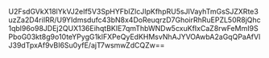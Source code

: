U2FsdGVkX18lYkVJ2eIf5V3SpHYFbIZlcJIpKfhpRU5sJIVayhTmGsSJZXRte3uzZa2D4riIRR/U9YIdmsdufc43bN8x4DoReuqrzD7GhoirRhRuEPZL50R8jQhc1qbl96o98JDEj2QUX136EihqtBKIE7qmThbWNDw5cxuKfIxCaZ8rwFeMmI9SPboG03kt8g9o10teYPygG1klFXPeQyEdKHMsvNhAJYVOAwbA2aGqQPaAfVlJ39dTpxAf9vBI6Su0yfE/ajT7wsmwZdCQZw==